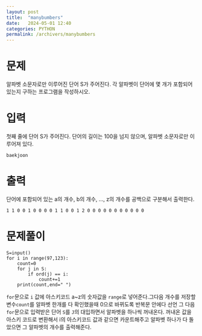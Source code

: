 ```yaml
---
layout: post
title:  "manybumbers"
date:   2024-05-01 12:40
categories: PYTHON
permalink: /archivers/manybumbers
---
```


[문제]:https://www.acmicpc.net/problem/10808

# 문제
알파벳 소문자로만 이루어진 단어 S가 주어진다. 각 알파벳이 단어에 몇 개가 포함되어 있는지 구하는 프로그램을 작성하시오.

# 입력
첫째 줄에 단어 S가 주어진다. 단어의 길이는 100을 넘지 않으며, 알파벳 소문자로만 이루어져 있다.
```
baekjoon
```
# 출력
단어에 포함되어 있는 a의 개수, b의 개수, …, z의 개수를 공백으로 구분해서 출력한다.

```
1 1 0 0 1 0 0 0 0 1 1 0 0 1 2 0 0 0 0 0 0 0 0 0 0 0
```

# 문제풀이

```
S=input()
for i in range(97,123):
    count=0
    for j in S:
        if ord(j) == i:
            count+=1
    print(count,end=" ")
```

`for`문으로 `i` 값에 아스키코드 a~z의 숫자값을 `range`로 넣어준다.그다음 
개수를 저장할 변수`count`를 알파벳 한개를 다 확인했을때 0으로 바뀌도록 반복문 안에다 선언
그 다음 `for`문으로 입력받은 단어 `S`를 `J`의 대입하면서 알파벳을 하나씩 꺼내온다.
꺼내온 값을 아스키 코드로 변환해서 i의 아스키코드 값과 같으면 카운트해주고
알파벳 하나가 다 돌았으면 그 알파벳의 개수를 출력해준다.
